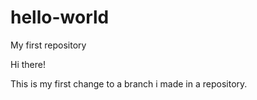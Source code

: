 # hello-world
My first repository

Hi there!

This is my first change to a branch i made in a repository.
